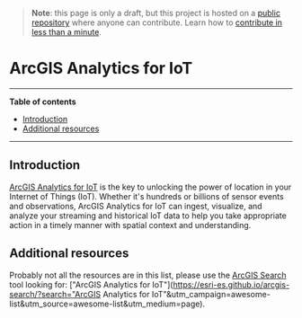 > **Note**: this page is only a draft, but this project is hosted on a [public repository](https://github.com/hhkaos/awesome-arcgis) where anyone can contribute. Learn how to [contribute in less than a minute](https://github.com/hhkaos/awesome-arcgis/blob/master/CONTRIBUTING.md#contributions).

# ArcGIS Analytics for IoT

---

<!-- START doctoc generated TOC please keep comment here to allow auto update -->
<!-- DON'T EDIT THIS SECTION, INSTEAD RE-RUN doctoc TO UPDATE -->
**Table of contents**

- [Introduction](#introduction)
- [Additional resources](#additional-resources)

<!-- END doctoc generated TOC please keep comment here to allow auto update -->

---

## Introduction

[ArcGIS Analytics for IoT](https://www.esri.com/en-us/landing-page/product/2018/arcgis-analytics-for-iot) is the key to unlocking the power of location in your Internet of Things (IoT). Whether it's hundreds or billions of sensor events and observations, ArcGIS Analytics for IoT can ingest, visualize, and analyze your streaming and historical IoT data to help you take appropriate action in a timely manner with spatial context and understanding.

## Additional resources

Probably not all the resources are in this list, please use the [ArcGIS Search](https://esri-es.github.io/arcgis-search/) tool looking for: ["ArcGIS Analytics for IoT"](https://esri-es.github.io/arcgis-search/?search="ArcGIS Analytics for IoT"&utm_campaign=awesome-list&utm_source=awesome-list&utm_medium=page).
